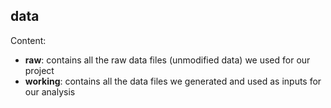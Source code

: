 ## data

Content:

* **raw**: contains all the raw data files (unmodified data) we used for our project
* **working**: contains all the data files we generated and used as inputs for our analysis
